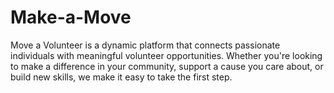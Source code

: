 # Make-a-Move
Move a Volunteer is a dynamic platform that connects passionate individuals with meaningful volunteer opportunities. Whether you're looking to make a difference in your community, support a cause you care about, or build new skills, we make it easy to take the first step.
